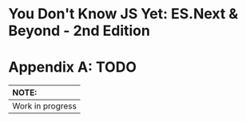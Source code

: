 # You Don't Know JS Yet: ES.Next & Beyond - 2nd Edition
# Appendix A: TODO

| NOTE: |
| :--- |
| Work in progress |
